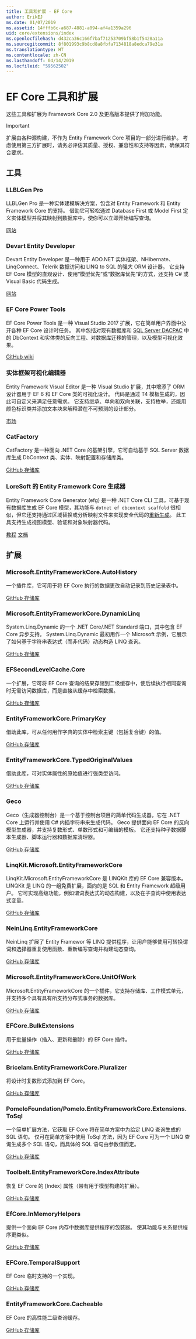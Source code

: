 ```yaml
---
title: 工具和扩展 - EF Core
author: ErikEJ
ms.date: 01/07/2019
ms.assetid: 14fffb6c-a687-4881-a094-af4a1359a296
uid: core/extensions/index
ms.openlocfilehash: d432ca36c166f7baf71253709bf58b1f5428a11a
ms.sourcegitcommit: 8f801993c9b8cd8a8fbfa7134818a8edca79e31a
ms.translationtype: HT
ms.contentlocale: zh-CN
ms.lasthandoff: 04/14/2019
ms.locfileid: "59562502"
---
```

# <a name="ef-core-tools--extensions"></a>EF Core 工具和扩展

这些工具和扩展为 Framework Core 2.0 及更高版本提供了附加功能。

> [!IMPORTANT]  
> 扩展由各种源构建，不作为 Entity Framework Core 项目的一部分进行维护。 考虑使用第三方扩展时，请务必评估其质量、授权、兼容性和支持等因素，确保其符合要求。

## <a name="tools"></a>工具

### <a name="llblgen-pro"></a>LLBLGen Pro

LLBLGen Pro 是一种实体建模解决方案，包含对 Entity Framework 和 Entity Framework Core 的支持。 借助它可轻松通过 Database First 或 Model First 定义实体模型并将其映射到数据库中，使你可以立即开始编写查询。

[网站](https://www.llblgen.com/)

### <a name="devart-entity-developer"></a>Devart Entity Developer

Devart Entity Developer 是一种用于 ADO.NET 实体框架、NHibernate、LinqConnect、Telerik 数据访问和 LINQ to SQL 的强大 ORM 设计器。 它支持 EF Core 模型的直观设计、使用“模型优先”或“数据库优先”的方式，还支持 C# 或 Visual Basic 代码生成。 

[网站](https://www.devart.com/entitydeveloper/)

### <a name="ef-core-power-tools"></a>EF Core Power Tools

EF Core Power Tools 是一种 Visual Studio 2017 扩展，它在简单用户界面中公开各种 EF Core 设计时任务。 其中包括对现有数据库和 [SQL Server DACPAC](https://docs.microsoft.com/sql/relational-databases/data-tier-applications/data-tier-applications) 中的 DbContext 和实体类的反向工程、对数据库迁移的管理，以及模型可视化效果。

[GitHub wiki](https://github.com/ErikEJ/EFCorePowerTools/wiki)

### <a name="entity-framework-visual-editor"></a>实体框架可视化编辑器

Entity Framework Visual Editor 是一种 Visual Studio 扩展，其中增添了 ORM 设计器用于 EF 6 和 EF Core 类的可视化设计。 代码是通过 T4 模板生成的，因此可自定义来满足任意需求。 它支持继承、单向和双向关联，支持枚举，还能用颜色标识类并添加文本块来解释潜在不可预测的设计部分。

[市场](https://marketplace.visualstudio.com/items?itemName=michaelsawczyn.EFDesigner)

### <a name="catfactory"></a>CatFactory

CatFactory 是一种面向 .NET Core 的基架引擎，它可自动基于 SQL Server 数据库生成 DbContext 类、实体、映射配置和存储库类。

[GitHub 存储库](https://github.com/hherzl/CatFactory.EntityFrameworkCore)

### <a name="loresofts-entity-framework-core-generator"></a>LoreSoft 的 Entity Framework Core 生成器

Entity Framework Core Generator (efg) 是一种 .NET Core CLI 工具，可基于现有数据库生成 EF Core 模型，其功能与 `dotnet ef dbcontext scaffold` 很相似，但它还支持通过区域替换或分析映射文件来实现安全代码的[重新生成](https://efg.loresoft.com/en/latest/regeneration/)。 此工具支持生成视图模型、验证和对象映射器代码。 

[教程](http://www.loresoft.com/Generate-ASP-NET-Web-API)
[文档](https://efg.loresoft.com/en/latest/)

## <a name="extensions"></a>扩展

### <a name="microsoftentityframeworkcoreautohistory"></a>Microsoft.EntityFrameworkCore.AutoHistory

一个插件库，它可用于将 EF Core 执行的数据更改自动记录到历史记录表中。

[GitHub 存储库](https://github.com/Arch/AutoHistory/)

### <a name="microsoftentityframeworkcoredynamiclinq"></a>Microsoft.EntityFrameworkCore.DynamicLinq

System.Linq.Dynamic 的一个 .NET Core/.NET Standard 端口，其中包含 EF Core 异步支持。
System.Linq.Dynamic 最初用作一个 Microsoft 示例，它展示了如何基于字符串表达式（而非代码）动态构造 LINQ 查询。

[GitHub 存储库](https://github.com/StefH/System.Linq.Dynamic.Core/)

### <a name="efsecondlevelcachecore"></a>EFSecondLevelCache.Core

一个扩展，它可将 EF Core 查询的结果存储到二级缓存中，使后续执行相同查询时无需访问数据库，而是直接从缓存中检索数据。

[GitHub 存储库](https://github.com/VahidN/EFSecondLevelCache.Core/)

### <a name="entityframeworkcoreprimarykey"></a>EntityFrameworkCore.PrimaryKey

借助此库，可从任何用作字典的实体中检索主键（包括复合键）的值。

[GitHub 存储库](https://github.com/NickStrupat/EntityFramework.PrimaryKey/)

### <a name="entityframeworkcoretypedoriginalvalues"></a>EntityFrameworkCore.TypedOriginalValues

借助此库，可对实体属性的原始值进行强类型访问。 

[GitHub 存储库](https://github.com/NickStrupat/EntityFramework.TypedOriginalValues/)

### <a name="geco"></a>Geco

Geco（生成器控制台）是一个基于控制台项目的简单代码生成器，它在 .NET Core 上运行并使用 C# 内插字符串来生成代码。 Geco 提供面向 EF Core 的反向模型生成器，并支持复数形式、单数形式和可编辑的模板。 它还支持种子数据脚本生成器、脚本运行器和数据库清理器。

[GitHub 存储库](https://github.com/iQuarc/Geco)

### <a name="linqkitmicrosoftentityframeworkcore"></a>LinqKit.Microsoft.EntityFrameworkCore

LinqKit.Microsoft.EntityFrameworkCore 是 LINQKit 库的 EF Core 兼容版本。 LINQKit 是 LINQ 的一组免费扩展，面向的是 SQL 和 Entity Framework 超级用户。 它可实现高级功能，例如谓词表达式的动态构建，以及在子查询中使用表达式变量。  

[GitHub 存储库](https://github.com/scottksmith95/LINQKit/)

### <a name="neinlinqentityframeworkcore"></a>NeinLinq.EntityFrameworkCore

NeinLinq 扩展了 Entity Framewor 等 LINQ 提供程序，让用户能够使用可转换谓词和选择器重复使用函数、重新编写查询并构建动态查询。

[GitHub 存储库](https://github.com/axelheer/nein-linq/)

### <a name="microsoftentityframeworkcoreunitofwork"></a>Microsoft.EntityFrameworkCore.UnitOfWork

Microsoft.EntityFrameworkCore 的一个插件，它支持存储库、工作模式单元，并支持多个具有具有所支持分布式事务的数据库。

[GitHub 存储库](https://github.com/Arch/UnitOfWork/)

### <a name="efcorebulkextensions"></a>EFCore.BulkExtensions

用于批量操作（插入、更新和删除）的 EF Core 插件。

[GitHub 存储库](https://github.com/borisdj/EFCore.BulkExtensions)

### <a name="bricelamentityframeworkcorepluralizer"></a>Bricelam.EntityFrameworkCore.Pluralizer

将设计时复数形式添加到 EF Core。

[GitHub 存储库](https://github.com/bricelam/EFCore.Pluralizer)

### <a name="pomelofoundationpomeloentityframeworkcoreextensionstosql"></a>PomeloFoundation/Pomelo.EntityFrameworkCore.Extensions.ToSql

一个简单扩展方法，它获取 EF Core 将在简单方案中为给定 LINQ 查询生成的 SQL 语句。 仅可在简单方案中使用 ToSql 方法，因为 EF Core 可为一个 LINQ 查询生成多个 SQL 语句，而具体的 SQL 语句由参数值而定。

[GitHub 存储库](https://github.com/PomeloFoundation/Pomelo.EntityFrameworkCore.Extensions.ToSql)

### <a name="toolbeltentityframeworkcoreindexattribute"></a>Toolbelt.EntityFrameworkCore.IndexAttribute

恢复 EF Core 的 [Index] 属性（带有用于模型构建的扩展）。

[GitHub 存储库](https://github.com/jsakamoto/EntityFrameworkCore.IndexAttribute)

### <a name="efcoreinmemoryhelpers"></a>EfCore.InMemoryHelpers

提供一个面向 EF Core 内存中数据库提供程序的包装器。 使其功能与关系提供程序更类似。

[GitHub 存储库](https://github.com/SimonCropp/EfCore.InMemoryHelpers)

### <a name="efcoretemporalsupport"></a>EFCore.TemporalSupport

EF Core 临时支持的一个实现。

[GitHub 存储库](https://github.com/cpoDesign/EFCore.TemporalSupport)

### <a name="entityframeworkcorecacheable"></a>EntityFrameworkCore.Cacheable

EF Core 的高性能二级查询缓存。

[GitHub 存储库](https://github.com/SteffenMangold/EntityFrameworkCore.Cacheable)
